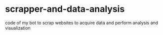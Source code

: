 # scrapper-and-data-analysis
code of my bot to scrap websites to acquire data and perform analysis and visualization
